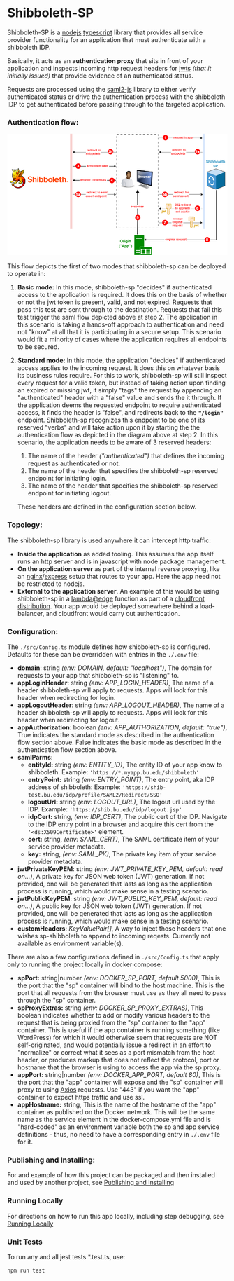 # Shibboleth-SP

Shibboleth-SP is a [nodejs](https://nodejs.org/en) [typescript](https://www.typescriptlang.org/) library that provides all service provider functionality for an application that must authenticate with a shibboleth IDP.

Basically, it acts as an **authentication proxy** that sits in front of your application and inspects incoming http request headers for [jwts](https://jwt.io/introduction) *(that it initially issued)* that provide evidence of an authenticated status. 

Requests are processed using the [saml2-js](https://www.npmjs.com/package/saml2-js) library to either verify authenticated status or drive the authentication process with the shibboleth IDP to get authenticated before passing through to the targeted application.

### Authentication flow:

![diagram1](./docs/diagram1.png)



This flow depicts the first of two modes that shibboleth-sp can be deployed to operate in:

1. **Basic mode:**
   In this mode, shibboleth-sp "decides" if authenticated access to the application is required. It does this on the basis of whether or not the jwt token is present, valid, and not expired. Requests that pass this test are sent through to the destination. Requests that fail this test trigger the saml flow depicted above at step 2. The application in this scenario is taking a hands-off approach to authentication and need not "know" at all that it is participating in a secure setup. This scenario would fit a minority of cases where the application requires all endpoints to be secured. 

2. **Standard mode:**
   In this mode, the application "decides" if authenticated access applies to the incoming request. It does this on whatever basis its business rules require. For this to work, shibboleth-sp will still inspect every request for a valid token, but instead of taking action upon finding an expired or missing jwt, it simply "tags" the request by appending an "authenticated" header with a "false" value and sends the it through. If the application deems the requested endpoint to require authenticated access, it finds the header is "false", and redirects back to the **`"/login"`** endpoint. Shibboleth-sp recognizes this endpoint to be one of its reserved "verbs" and will take action upon it by starting the the authentication flow as depicted in the diagram above at step 2. In this scenario, the application needs to be aware of 3 reserved headers:

   1. The name of the header *("authenticated")* that defines the incoming request as authenticated or not.
   2. The name of the header that specifies the shibboleth-sp reserved endpoint for initiating login.
   3. The name of the header that specifies the shibboleth-sp reserved endpoint for initiating logout.

   These headers are defined in the configuration section below.

### Topology:

The shibboleth-sp library is used anywhere it can intercept http traffic:

- **Inside the application** as added tooling.
  This assumes the app itself runs an http server and is in javascript with node package management.
- **On the application server** as part of the internal reverse proxying, like an [nginx](https://nginx.org/en/)/[express](https://expressjs.com/) setup that routes to your app.
  Here the app need not be restricted to nodejs.
- **External to the application server**. An example of this would be using shibboleth-sp in a [lambda@edge](https://docs.aws.amazon.com/lambda/latest/dg/lambda-edge.html) function as part of a [cloudfront distribution](https://docs.aws.amazon.com/AmazonCloudFront/latest/DeveloperGuide/distribution-working-with.html). Your app would be deployed somewhere behind a load-balancer, and cloudfront would carry out authentication.

### Configuration:

The `./src/Config.ts` module defines how shibboleth-sp is configured. Defaults for these can be overridden with entries in the `./.env` file:

- **domain**: string *(env: DOMAIN, default: "localhost")*, The domain for requests to your app that shibboleth-sp is "listening" to.
- **appLoginHeader**: string *(env: APP_LOGIN_HEADER)*, The name of a header shibboleth-sp will apply to requests. Apps will look for this header when redirecting for login.
- **appLogoutHeader**: string *(env: APP_LOGOUT_HEADER)*, The name of a header shibboleth-sp will apply to requests. Apps will look for this header when redirecting for logout.
- **appAuthorization**: boolean *(env: APP_AUTHORIZATION, default: "true")*, True indicates the standard mode as described in the authentication flow section above. False indicates the basic mode as described in the authentication flow section above.
-  **samlParms**:
    - **entityId:** string *(env: ENTITY_ID)*, The entity ID of your app know to shibboleth. Example: `'https://*.myapp.bu.edu/shibboleth'`
    - **entryPoint:** string *(env: ENTRY_POINT)*, The entry point, aka IDP address of shibboleth: Example: `'https://shib-test.bu.edu/idp/profile/SAML2/Redirect/SSO'` 
    - **logoutUrl:** string *(env: LOGOUT_URL)*, The logout url used by the IDP. Example: `'https://shib.bu.edu/idp/logout.jsp'`
    - **idpCert:** string, *(env: IDP_CERT)*, The public cert of the IDP. Navigate to the IDP entry point in a browser and acquire this cert from the `'<ds:X509Certificate>'` element.
    - **cert:** string, *(env: SAML_CERT)*, The SAML certificate item of your service provider metadata.
    - **key:** string, *(env: SAML_PK)*, The private key item of your service provider metadata.
- **jwtPrivateKeyPEM**: string *(env: JWT_PRIVATE_KEY_PEM, default: read on...)*, A private key for JSON web token (JWT) generation. If not provided, one will be generated that lasts as long as the application process is running, which would make sense in a testing scenario.
- **jwtPublicKeyPEM**: string *(env: JWT_PUBLIC_KEY_PEM, default: read on...)*, A public key for JSON web token (JWT) generation. If not provided, one will be generated that lasts as long as the application process is running, which would make sense in a testing scenario.
- **customHeaders**: *KeyValuePair[]*, A way to inject those headers that one wishes sp-shibboleth to append to incoming reqests. Currently not available as environment variable(s).

There are also a few configurations defined in `./src/Config.ts` that apply only to running the project locally in docker compose:

- **spPort:** string|number *(env: DOCKER_SP_PORT, default 5000)*, This is the port that the "sp" container will bind to the host machine. This is the port that all requests from the browser must use as they all need to pass through the "sp" container.
- **spProxyExtras:** string *(env: DOCKER_SP_PROXY_EXTRAS)*, This boolean indicates whether to add or modify various headers to the request that is being proxied from the "sp" container to the "app" container. This is useful if the app container is running something (like WordPress) for which it would otherwise seem that requests are NOT self-originated, and would potentially issue a redirect in an effort to "normalize" or correct what it sees as a port mismatch from the host header, or produces markup that does not reflect the protocol, port or hostname that the browser is using to access the app via the sp proxy.
- **appPort:** string|number *(env: DOCKER_APP_PORT, default 80)*, This is the port that the "app" container will expose and the "sp" container will proxy to using [Axios](https://axios-http.com/) requests. Use "443" if you want the "app" container to expect https traffic and use ssl.
- **appHostname:** string, This is the name of the hostname of the "app" container as published on the Docker network. This will be the same name as the service element in the docker-compose.yml file and is "hard-coded" as an environment variable both the sp and app service definitions - thus, no need to have a corresponding entry in `./.env` file for it.

### Publishing and Installing:

For and example of how this project can be packaged and then installed and used by another project, see [Publishing and Installing](./docs/publish-and-install.md)

### Running Locally

For directions on how to run this app locally, including step debugging, see [Running Locally](./docs/run-locally.md)

### Unit Tests

To run any and all jest tests *.test.ts, use:

```
npm run test
```

